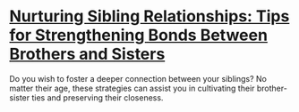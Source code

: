 
# [Nurturing Sibling Relationships: Tips for Strengthening Bonds Between Brothers and Sisters](https://www.mindhaste.com/t/sibling-relationships/nurturing-sibling-relationships-tips-for-strengthening-bonds-between-brothers-and-sisters-338)

Do you wish to foster a deeper connection between your siblings? No matter their age, these strategies can assist you in cultivating their brother-sister ties and preserving their closeness.
    